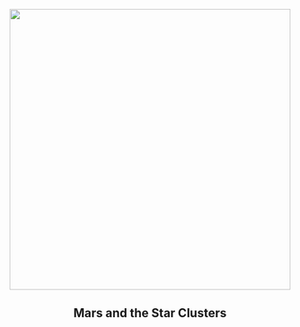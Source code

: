 
<p align="center"><img src="https://apod.nasa.gov/apod/image/2212/mars_clusters1024.jpg" width="500" height="500"></p>
<h2 align="center"> Mars and the Star Clusters </h2>

